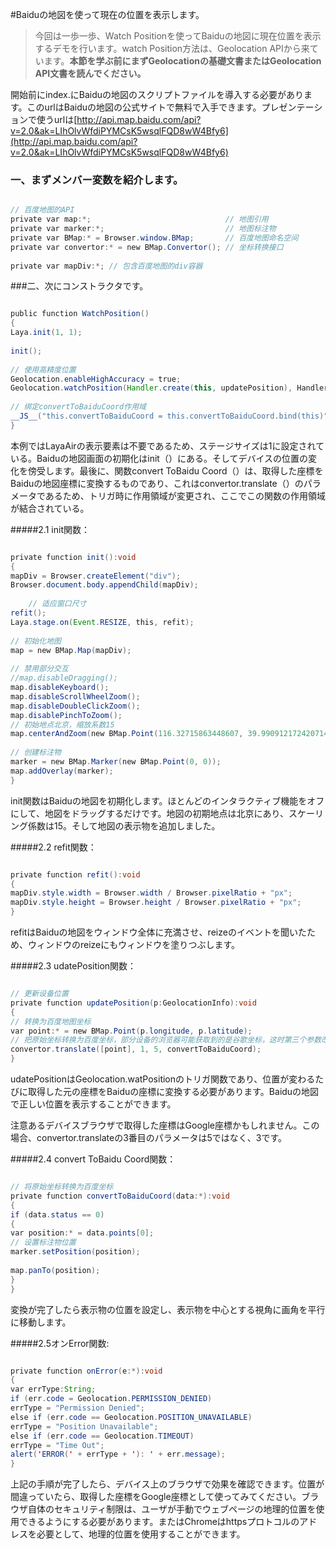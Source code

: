 #Baiduの地図を使って現在の位置を表示します。

>今回は一歩一歩、Watch Positionを使ってBaiduの地図に現在位置を表示するデモを行います。watch Position方法は、Geolocation APIから来ています。**本節を学ぶ前にまずGeolocationの基礎文書またはGeolocation API文書を読んでください。**
>

開始前にindex.にBaiduの地図のスクリプトファイルを導入する必要があります。このurlはBaiduの地図の公式サイトで無料で入手できます。プレゼンテーションで使うurlは[http://api.map.baidu.com/api?v=2.0&ak=LIhOlvWfdiPYMCsK5wsqlFQD8wW4Bfy6](http://api.map.baidu.com/api?v=2.0&ak=LIhOlvWfdiPYMCsK5wsqlFQD8wW4Bfy6)

### **一、まずメンバー変数を紹介します。**


```java

// 百度地图的API
private var map:*;                              // 地图引用
private var marker:*;                           // 地图标注物
private var BMap:* = Browser.window.BMap;       // 百度地图命名空间
private var convertor:* = new BMap.Convertor(); // 坐标转换接口
 
private var mapDiv:*; // 包含百度地图的div容器
```


###二、次にコンストラクタです。


```java

public function WatchPosition()
{
Laya.init(1, 1);
 
init();
 
// 使用高精度位置
Geolocation.enableHighAccuracy = true;
Geolocation.watchPosition(Handler.create(this, updatePosition), Handler.create(this, onError));
 
// 绑定convertToBaiduCoord作用域
__JS__("this.convertToBaiduCoord = this.convertToBaiduCoord.bind(this)");
}
```


本例ではLayaAirの表示要素は不要であるため、ステージサイズは1に設定されている。Baiduの地図画面の初期化はinit（）にある。そしてデバイスの位置の変化を傍受します。最後に、関数convert ToBaidu Coord（）は、取得した座標をBaiduの地図座標に変換するものであり、これはconvertor.translate（）のパラメータであるため、トリガ時に作用領域が変更され、ここでこの関数の作用領域が結合されている。

#####2.1 init関数：


```java

private function init():void
{
mapDiv = Browser.createElement("div");
Browser.document.body.appendChild(mapDiv);
 
    // 适应窗口尺寸
refit();
Laya.stage.on(Event.RESIZE, this, refit);
 
// 初始化地图
map = new BMap.Map(mapDiv);
 
// 禁用部分交互
//map.disableDragging();
map.disableKeyboard();
map.disableScrollWheelZoom();
map.disableDoubleClickZoom();
map.disablePinchToZoom();
// 初始地点北京，缩放系数15
map.centerAndZoom(new BMap.Point(116.32715863448607, 39.990912172420714), 15);
 
// 创建标注物
marker = new BMap.Marker(new BMap.Point(0, 0));
map.addOverlay(marker);
}
```


init関数はBaiduの地図を初期化します。ほとんどのインタラクティブ機能をオフにして、地図をドラッグするだけです。地図の初期地点は北京にあり、スケーリング係数は15。そして地図の表示物を追加しました。

#####2.2 refit関数：


```java

private function refit():void
{
mapDiv.style.width = Browser.width / Browser.pixelRatio + "px";
mapDiv.style.height = Browser.height / Browser.pixelRatio + "px";
}
```


refitはBaiduの地図をウィンドウ全体に充満させ、reizeのイベントを聞いたため、ウィンドウのreizeにもウィンドウを塗りつぶします。

#####2.3 udatePosition関数：


```java

// 更新设备位置
private function updatePosition(p:GeolocationInfo):void
{
// 转换为百度地图坐标
var point:* = new BMap.Point(p.longitude, p.latitude);
// 把原始坐标转换为百度坐标，部分设备的浏览器可能获取到的是谷歌坐标，这时第三个参数改为3才是正确的。
convertor.translate([point], 1, 5, convertToBaiduCoord);
}
```


udatePositionはGeolocation.watPositionのトリガ関数であり、位置が変わるたびに取得した元の座標をBaiduの座標に変換する必要があります。Baiduの地図で正しい位置を表示することができます。

注意あるデバイスブラウザで取得した座標はGoogle座標かもしれません。この場合、convertor.translateの3番目のパラメータは5ではなく、3です。

#####2.4 convert ToBaidu Coord関数：


```java

// 将原始坐标转换为百度坐标
private function convertToBaiduCoord(data:*):void
{
if (data.status == 0)
{
var position:* = data.points[0];
// 设置标注物位置
marker.setPosition(position);
 
map.panTo(position);
}
}
```


変換が完了したら表示物の位置を設定し、表示物を中心とする視角に画角を平行に移動します。

#####2.5オンError関数:


```java

private function onError(e:*):void
{
var errType:String;
if (err.code = Geolocation.PERMISSION_DENIED)
errType = "Permission Denied";
else if (err.code == Geolocation.POSITION_UNAVAILABLE)
errType = "Position Unavailable";
else if (err.code == Geolocation.TIMEOUT)
errType = "Time Out";
alert('ERROR(' + errType + '): ' + err.message);
}
```


上記の手順が完了したら、デバイス上のブラウザで効果を確認できます。位置が間違っていたら、取得した座標をGoogle座標として使ってみてください。ブラウザ自体のセキュリティ制限は、ユーザが手動でウェブページの地理的位置を使用できるようにする必要があります。またはChromeはhttpsプロトコルのアドレスを必要として、地理的位置を使用することができます。